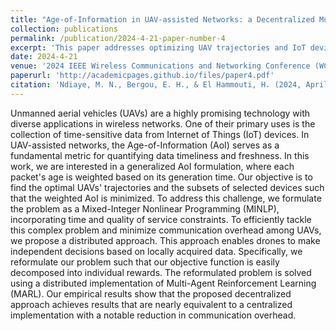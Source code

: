 ```yaml
---
title: "Age-of-Information in UAV-assisted Networks: a Decentralized Multi-Agent Optimization"
collection: publications
permalink: /publication/2024-4-21-paper-number-4
excerpt: 'This paper addresses optimizing UAV trajectories and IoT device selection to minimize a weighted Age-of-Information (AoI) in wireless networks. Formulated as a Mixed-Integer Nonlinear Programming (MINLP) problem with time and quality of service constraints, it uses a distributed Multi-Agent Reinforcement Learning (MARL) approach. This method reduces communication overhead while achieving near-centralized performance.'
date: 2024-4-21
venue: '2024 IEEE Wireless Communications and Networking Conference (WCNC)'
paperurl: 'http://academicpages.github.io/files/paper4.pdf'
citation: 'Ndiaye, M. N., Bergou, E. H., & El Hammouti, H. (2024, April). Age-of-Information in UAV-assisted Networks: a Decentralized Multi-Agent Optimization. In 2024 <i>IEEE Wireless Communications and Networking Conference (WCNC)<\i> (pp. 1-6). IEEE.).'
---
```


Unmanned aerial vehicles (UAVs) are a highly promising technology with diverse applications in wireless networks. One of their primary uses is the collection of time-sensitive data from Internet of Things (IoT) devices. In UAV-assisted networks, the Age-of-Information (AoI) serves as a fundamental metric for quantifying data timeliness and freshness. In this work, we are interested in a generalized AoI formulation, where each packet's age is weighted based on its generation time. Our objective is to find the optimal UAVs' trajectories and the subsets of selected devices such that the weighted AoI is minimized. To address this challenge, we formulate the problem as a Mixed-Integer Nonlinear Programming (MINLP), incorporating time and quality of service constraints. To efficiently tackle this complex problem and minimize communication overhead among UAVs, we propose a distributed approach. This approach enables drones to make independent decisions based on locally acquired data. Specifically, we reformulate our problem such that our objective function is easily decomposed into individual rewards. The reformulated problem is solved using a distributed implementation of Multi-Agent Reinforcement Learning (MARL). Our empirical results show that the proposed decentralized approach achieves results that are nearly equivalent to a centralized implementation with a notable reduction in communication overhead.
